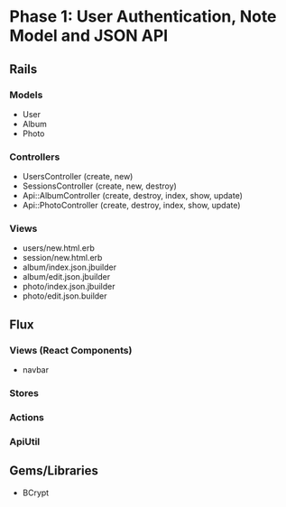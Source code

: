 # Phase 1: User Authentication, Note Model and JSON API

## Rails
### Models
* User
* Album
* Photo


### Controllers
* UsersController (create, new)
* SessionsController (create, new, destroy)
* Api::AlbumController (create, destroy, index, show, update)
* Api::PhotoController (create, destroy, index, show, update)

### Views
* users/new.html.erb
* session/new.html.erb
* album/index.json.jbuilder
* album/edit.json.jbuilder
* photo/index.json.jbuilder
* photo/edit.json.builder

## Flux
### Views (React Components)
* navbar

### Stores

### Actions

### ApiUtil

## Gems/Libraries
* BCrypt
